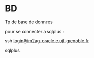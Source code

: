 # BD
Tp de base de données

pour se connecter a sqlplus :

ssh login@im2ag-oracle.e.ujf-grenoble.fr

sqlplus
